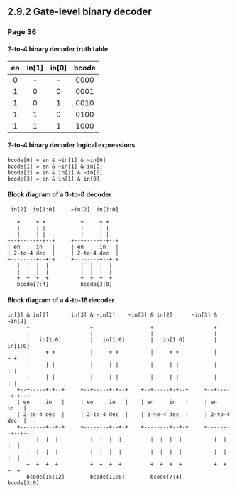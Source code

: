 2.9.2 Gate-level binary decoder
--------------------------------

### Page 36

#### 2-to-4 binary decoder truth table

| en | in[1] | in[0] | bcode |
|:--:|:-----:|:-----:|:-----:|
|  0 |   -   |   -   |  0000 |
|  1 |   0   |   0   |  0001 |
|  1 |   0   |   1   |  0010 |
|  1 |   1   |   0   |  0100 |
|  1 |   1   |   1   |  1000 |

#### 2-to-4 binary decoder logical expressions

```
bcode[0] = en & ~in[1] & ~in[0]
bcode[1] = en & ~in[1] & in[0]
bcode[2] = en & in[1] & ~in[0]
bcode[3] = en & in[1] & in[0]
```

#### Block diagram of a 3-to-8 decoder
```
 in[2]  in[1:0]     ~in[2]  in[1:0]

   +     + +           +     + +
   |     | |           |     | |
   |     | |           |     | |
+--+-----+-+--+     +--+-----+-+--+
| en     in   |     | en     in   |
| 2-to-4 dec  |     | 2-to-4 dec  |
+--------+--+-+     +--------+--+-+
   |  |  |  |          |  |  |  |
   |  |  |  |          |  |  |  |
   +  +  +  +          +  +  +  +
   bcode[7:4]          bcode[3:0]
```

#### Block diagram of a 4-to-16 decoder
```
in[3] & in[2]       in[3] & ~in[2]    ~in[3] & in[2]      ~in[3] & ~in[2]
      +                   +                  +                   +
      |                   |                  |                   |
      |   in[1:0]         |   in[1:0]        |   in[1:0]         |   in[1:0]
      |     + +           |     + +          |     + +           |     + +
      |     | |           |     | |          |     | |           |     | |
      |     | |           |     | |          |     | |           |     | |
   +--+-----+-+--+     +--+-----+-+--+    +--+-----+-+--+     +--+-----+-+--+
   | en     in   |     | en     in   |    | en     in   |     | en     in   |
   | 2-to-4 dec  |     | 2-to-4 dec  |    | 2-to-4 dec  |     | 2-to-4 dec  |
   +--------+--+-+     +--------+--+-+    +--------+--+-+     +--------+--+-+
      |  |  |  |          |  |  |  |         |  |  |  |          |  |  |  |
      |  |  |  |          |  |  |  |         |  |  |  |          |  |  |  |
      +  +  +  +          +  +  +  +         +  +  +  +          +  +  +  +
      bcode[15:12]        bcode[11:8]        bcode[7:4]          bcode[3:0]
```
